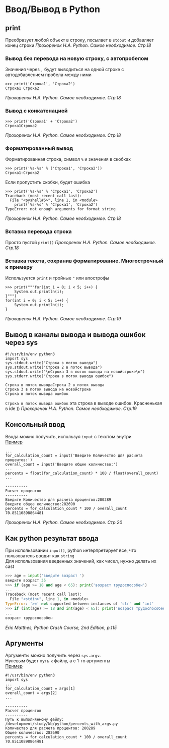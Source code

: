 # Ввод/Вывод в Python
## print
Преобразует любой объект в строку, посылает в `stdout` и добавляет конец строки
_Прохоренок Н.А. Python. Самое необходимое. Стр.18_

### Вывод без перевода на новую строку, с автопробелом
Значения через `,` будут выводиться на одной строке с автодобавлением пробела между ними
```python3
>>> print('Строка1', 'Строка2')
Строка1 Строка2
```
_Прохоренок Н.А. Python. Самое необходимое. Стр.18_

### Вывод с конкатенацией
```python3
>>> print('Строка1' + 'Строка2')
Строка1Строка2
```
_Прохоренок Н.А. Python. Самое необходимое. Стр.18_

### Форматированный вывод
Форматированная строка, символ `%` и значения в скобках
```python3
>>> print('%s-%s' % ('Строка1', 'Строка2'))
Строка1-Строка2
```
Если пропустить скобки, будет ошибка
```python3
>>> print('%s-%s' % 'Строка1', 'Строка2')
Traceback (most recent call last):
  File "<pyshell#6>", line 1, in <module>
    print('%s-%s' % 'Строка1', 'Строка2')
TypeError: not enough arguments for format string
```
_Прохоренок Н.А. Python. Самое необходимое. Стр.18_

### Вставка перевода строка
Просто пустой `print()`
_Прохоренок Н.А. Python. Самое необходимое. Стр.18_

### Вставка текста, сохранив форматирование. Многострочный к примеру
Используется `print` и тройные `"` или апострофы
```python3
>>> print("""for(int i = 0; i < 5; i++) {
    System.out.println(i);
}""")
for(int i = 0; i < 5; i++) {
    System.out.println(i);
}
```
_Прохоренок Н.А. Python. Самое необходимое. Стр.19_

## Вывод в каналы вывода и вывода ошибок через sys
```python3
#!/usr/bin/env python3
import sys
sys.stdout.write("Строка в поток вывода")
sys.stdout.write("Строка 2 в поток вывода")
sys.stdout.write("\nСтрока 3 в поток вывода на новойстроке\n")
sys.stderr.write("Строка в поток вывода ошибок")
```
```
Строка в поток выводаСтрока 2 в поток вывода
Строка 3 в поток вывода на новойстроке
Строка в поток вывода ошибок
```
`Строка в поток вывода ошибок` эта строка в выводе ошибок. Красненькая в ide ))
_Прохоренок Н.А. Python. Самое необходимое. Стр.19_

## Консольный ввод
Ввода можно получить, используя `input` с текстом внутри<br/>
[Пример](examples/percents_with_input.py)
```python3
...
for_calculation_count = input('Введите Количество для расчета процентов:')
overall_count = input('Введите общее количество:')
...
percents = float(for_calculation_count) * 100 / float(overall_count)
...
```
```
----------
Расчет процентов
----------
Введите Количество для расчета процентов:200289
Введите общее количество:282690
percents = for_calculation_count * 100 / overall_count
70.85110898864481
```
_Прохоренок Н.А. Python. Самое необходимое. Стр.20_

## Как python результат ввода
При использовании `input()`, python интерпретирует все, что пользователь вводит как `string`<br/>
Для использования введенных значений, как чисел, нужно делать их cast
```python
>>> age = input('введите возраст ')
введите возраст 35
>>> if (age >= 18 and age < 65): print('возраст трудоспособен')
...
Traceback (most recent call last):
  File "<stdin>", line 1, in <module>
TypeError: '>=' not supported between instances of 'str' and 'int'
>>> if (int(age) >= 18 and int(age) < 65): print('возраст трудоспособен')
...
возраст трудоспособен
```
_Eric Matthes, Python Crash Course, 2nd Edition, p.115_

## Аргументы
Аргументы можно получить через `sys.argv`.<br/>
Нулевым будет путь к файлу, а с 1-го аргументы<br/>
[Пример](examples/percents_with_args.py)
```python3
#!/usr/bin/env python3
import sys
...
for_calculation_count = args[1]
overall_count = args[2]
...
```
```
----------
Расчет процентов
----------
Путь к выполняемому файлу: /development/study/kb/python/percents_with_args.py
Количество для расчета процентов: 200289
Общее количество: 282690
percents = for_calculation_count * 100 / overall_count
70.85110898864481
```
